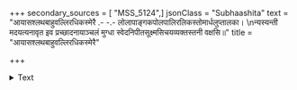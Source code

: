 +++
secondary_sources = [ "MSS_5124",]
jsonClass = "Subhaashita"
text = "आयासश्लथबाहुवल्लिरधिकस्मेरै .- -.- लोलापाङ्गकपोलपालिरलिकस्तोमार्धलुप्तालका।  \nन्यस्यन्ती मदयत्यनावृत इव प्रच्छादनायाञ्चलं मुग्धा स्वेदनिपीतसूक्ष्मसिचयव्यक्तस्तनी वक्षसि॥"
title = "आयासश्लथबाहुवल्लिरधिकस्मेरै"

+++

<details><summary>Text</summary>

आयासश्लथबाहुवल्लिरधिकस्मेरै .- -.- लोलापाङ्गकपोलपालिरलिकस्तोमार्धलुप्तालका।  
न्यस्यन्ती मदयत्यनावृत इव प्रच्छादनायाञ्चलं मुग्धा स्वेदनिपीतसूक्ष्मसिचयव्यक्तस्तनी वक्षसि॥
</details>
